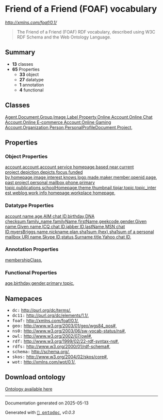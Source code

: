 # Friend of a Friend (FOAF) vocabulary

_http://xmlns.com/foaf/0.1/_

> The Friend of a Friend (FOAF) RDF vocabulary, described using W3C RDF Schema and the Web Ontology Language.

## Summary




- **13** classes
- **65** Properties
  - **33** object
  - **27** datatype
  - **1** annotation
  - **4** functional

## Classes

[Agent](class/Agent.md),[Document](class/Document.md),[Group](class/Group.md),[Image](class/Image.md),[Label Property](class/LabelProperty.md),[Online Account](class/OnlineAccount.md),[Online Chat Account](class/OnlineChatAccount.md),[Online E-commerce Account](class/OnlineEcommerceAccount.md),[Online Gaming Account](class/OnlineGamingAccount.md),[Organization](class/Organization.md),[Person](class/Person.md),[PersonalProfileDocument](class/PersonalProfileDocument.md),[Project](class/Project.md),

## Properties

### Object Properties

[account](property/account.md),[account](property/holdsAccount.md),[account service homepage](property/accountServiceHomepage.md),[based near](property/based_near.md),[current project](property/currentProject.md),[depiction](property/depiction.md),[depicts](property/depicts.md),[focus](property/focus.md),[funded by](property/fundedBy.md),[homepage](property/homepage.md),[image](property/img.md),[interest](property/interest.md),[knows](property/knows.md),[logo](property/logo.md),[made](property/made.md),[maker](property/maker.md),[member](property/member.md),[openid](property/openid.md),[page](property/page.md),[past project](property/pastProject.md),[personal mailbox](property/mbox.md),[phone](property/phone.md),[primary topic](property/primaryTopic.md),[publications](property/publications.md),[schoolHomepage](property/schoolHomepage.md),[theme](property/theme.md),[thumbnail](property/thumbnail.md),[tipjar](property/tipjar.md),[topic](property/topic.md),[topic_interest](property/topic_interest.md),[weblog](property/weblog.md),[work info homepage](property/workInfoHomepage.md),[workplace homepage](property/workplaceHomepage.md),

### Datatype Properties

[account name](property/accountName.md),[age](property/age.md),[AIM chat ID](property/aimChatID.md),[birthday](property/birthday.md),[DNA checksum](property/dnaChecksum.md),[family_name](property/family_name.md),[familyName](property/familyName.md),[firstName](property/firstName.md),[geekcode](property/geekcode.md),[gender](property/gender.md),[Given name](property/givenName.md),[Given name](property/givenname.md),[ICQ chat ID](property/icqChatID.md),[jabber ID](property/jabberID.md),[lastName](property/lastName.md),[MSN chat ID](property/msnChatID.md),[myersBriggs](property/myersBriggs.md),[name](property/name.md),[nickname](property/nick.md),[plan](property/plan.md),[sha1sum (hex)](property/sha1.md),[sha1sum of a personal mailbox URI name](property/mbox_sha1sum.md),[Skype ID](property/skypeID.md),[status](property/status.md),[Surname](property/surname.md),[title](property/title.md),[Yahoo chat ID](property/yahooChatID.md),

### Annotation Properties

[membershipClass](property/membershipClass.md),

### Functional Properties

[age](property/age.md),[birthday](property/birthday.md),[gender](property/gender.md),[primary topic](property/primaryTopic.md),

## Namepaces

- <kbd>dc:</kbd> http://purl.org/dc/terms/,
- <kbd>dc11:</kbd> http://purl.org/dc/elements/1.1/,
- <kbd>foaf:</kbd> http://xmlns.com/foaf/0.1/,
- <kbd>geo:</kbd> http://www.w3.org/2003/01/geo/wgs84_pos#,
- <kbd>ns0:</kbd> http://www.w3.org/2003/06/sw-vocab-status/ns#,
- <kbd>owl:</kbd> http://www.w3.org/2002/07/owl#,
- <kbd>rdf:</kbd> http://www.w3.org/1999/02/22-rdf-syntax-ns#,
- <kbd>rdfs:</kbd> http://www.w3.org/2000/01/rdf-schema#,
- <kbd>schema:</kbd> http://schema.org/,
- <kbd>skos:</kbd> http://www.w3.org/2004/02/skos/core#,
- <kbd>wot:</kbd> http://xmlns.com/wot/0.1/,

## Download ontology

[Ontology available here](./ontology.ttl)

---

Documentation generated on 2025-05-13

Generated with <kbd>[📑 ontodoc](https://github.com/StephaneBranly/ontodoc)</kbd>, *v0.0.3*
